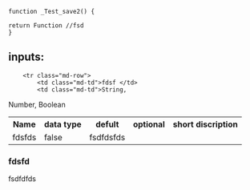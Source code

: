 ```
function _Test_save2() {

return Function //fsd
}

```
## inputs:
<table class="md-table">
	<tr class="md-row">
		<th class="md-th">Name </th>
		<th class="md-th">data type</th>
		<th class="md-th">defult</th>
		<th class="md-th">optional</th>
		<th class="md-th">short discription</th>
	</tr>
			
		<tr class="md-row">
			<td class="md-td">fdsf </td>
			<td class="md-td">String, 
Number, 
Boolean </td>
			<td class="md-td">fdsfds</td>
			<td class="md-td">false</td>
			<td class="md-td">fsdfdsfds</td>
		</tr>
	</table>
### fdsfd
fsdfdfds